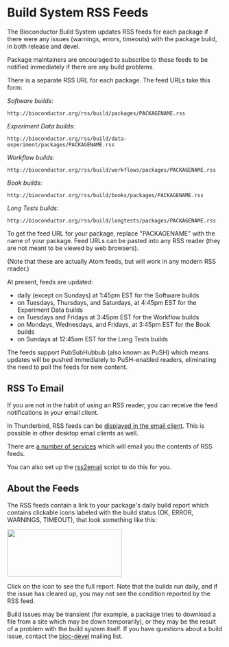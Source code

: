 # Build System RSS Feeds

The Bioconductor Build System updates RSS feeds for each package
if there were any issues (warnings, errors, timeouts) with the package
build, in both release and devel.

Package maintainers are encouraged to subscribe to 
these feeds to be notified immediately if there are any build problems.

There is a separate RSS URL for each package. The feed URLs take this form:

*Software builds*:

    http://bioconductor.org/rss/build/packages/PACKAGENAME.rss

*Experiment Data builds*:

    http://bioconductor.org/rss/build/data-experiment/packages/PACKAGENAME.rss

*Workflow builds*:

    http://bioconductor.org/rss/build/workflows/packages/PACKAGENAME.rss

*Book builds*:

    http://bioconductor.org/rss/build/books/packages/PACKAGENAME.rss

*Long Tests builds*:

    http://bioconductor.org/rss/build/longtests/packages/PACKAGENAME.rss

To get the feed URL for your package, replace "PACKAGENAME" with the name of
your package. Feed URLs can be pasted into any RSS reader (they are
not meant to be viewed by web browsers). 

(Note that these are actually Atom feeds, but will work in any modern
RSS reader.)

At present, feeds are updated:
- daily (except on Sundays) at 1:45pm EST for the Software builds
- on Tuesdays, Thursdays, and Saturdays, at 4:45pm EST for the Experiment Data builds
- on Tuesdays and Fridays at 3:45pm EST for the Workflow builds
- on Mondays, Wednesdays, and Fridays, at 3:45pm EST for the Book builds
- on Sundays at 12:45am EST for the Long Tests builds

The feeds support PubSubHubbub (also known as PuSH) which means updates
will be pushed immediately to PuSH-enabled readers, eliminating the need to poll
the feeds for new content.

<!--
If a package had no build issues, its feed is not updated.
-->

## RSS To Email

If you are not in the habit of using an RSS reader, you can receive the feed notifications in your email client.

In Thunderbird, RSS feeds can be
[displayed in the email client](http://kb.mozillazine.org/Thunderbird_:_FAQs_:_RSS_Basics). This is possible
in other desktop email clients as well.

There are 
[a number of services](http://blog.themeforest.net/resources/7-rss-to-emailsms-services-you-can-use-for-your-item-feed/)
which will email you the contents of RSS feeds.

You can also set up the [rss2email](http://www.allthingsrss.com/rss2email/)
script to do this for you.

## About the Feeds

The RSS feeds contain a link to your package's daily build report which contains
clickable icons labeled with the build status (OK, ERROR, WARNINGS, TIMEOUT),
that look something like this:

<img src="buildreport.jpg" width="267" height="110"/>

Click on the icon to see the full report. Note that the builds
run daily, and if the issue has cleared up, you may not
see the condition reported by the RSS feed.

Build issues may be transient (for example, a package tries to
download a file from a site which may be down temporarily),
or they may be the result of a problem with the build system itself.
If you have questions about a build issue, contact the
[bioc-devel](http://bioconductor.org/help/mailing-list/)
mailing list.

